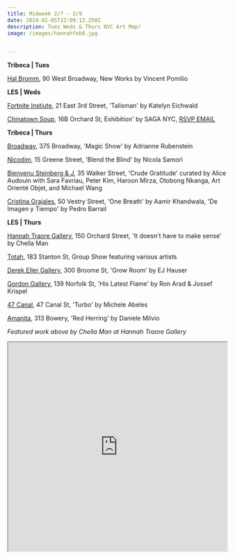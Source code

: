 ```yaml
---
title: Midweek 2/7 - 2/9
date: 2024-02-05T22:09:13.250Z
description: Tues Weds & Thurs NYC Art Map!
image: /images/hannahfeb8.jpg


---
```

**T﻿ribeca | Tues**

[Hal Bromm](https://www.halbromm.com/), 90 West Broadway, New Works by Vincent Pomilio

**L﻿ES | Weds**

[Fortnite Instiute](https://fortnight.institute/exhibitions/82-katelyn-eichwald-talisman/), 21 East 3rd Street, 'Talisman' by Katelyn Eichwald

[Chinatown Soup](http://www.instagram.com/chinatownsoup), 16B Orchard St,   Exhibition' by SAGA NYC, [RSVP EMAIL](saganyc@andsuch.nyc)

**T﻿ribeca | Thurs**

[Broadway](https://broadwaygallery.nyc/exhibitions/44-adrianne-rubenstein-magic-show/), 375 Broadway, 'Magic Show' by Adrianne Rubenstein

[Nicodim](https://www.nicodimgallery.com/exhibitions/nicola-samori-blend-the-blind), 15 Greene Street, 'Blend the Blind' by Nicola Samorì

[Bienvenu Steinberg & J](http://www.bsandj.com/exhibitions/crude-gratitude), 35 Walker Street, 'Crude Gratitude' curated by Alice Audouin with Sara Favriau, Peter Kim, Haroon Mirza, Otobong Nkanga, Art Orienté Objet, and Michael Wang

[Cristina Grajales](https://cristinagrajales.com/), 50 Vestry Street, 'One Breath' by Aamir Khandwala, 'De Imagen y Tiempo' by Pedro Barrail

**L﻿ES | Thurs**

[Hannah Traore Gallery](https://hannahtraoregallery.com/), 150 Orchard Street, 'It doesn't have to make sense' by Chella Man

[Totah](https://www.davidtotah.com/upcoming), 183 Stanton St, Group Show featuring various artists

[Derek Eller Gallery](https://www.derekeller.com/exhibitions/ej-hauser3), 300 Broome St, 'Grow Room' by EJ Hauser

[Gordon Gallery](https://www.gordongallery.co.il/exhibition/his-latest-flame-ron-arad-jossef-krispel), 139 Norfolk St, 'His Latest Flame' by Ron Arad & Jossef Krispel

[47 Canal](https://47canal.us/exhibitions/turbo), 47 Canal St, 'Turbo' by Michele Abeles

[Amanita](https://spazioamanita.com/exhibitions/40-red-herring-daniele-milvio/press_release_text/), 313 Bowery, 'Red Herring' by Daniele Milvio

*F﻿eatured work above by Chella Man at Hannah Traore Gallery*

<iframe src="https://www.google.com/maps/d/u/1/embed?mid=1oKi3-OprBWXg9RZcpVJN5WV_9OBdOOQ&ehbc=2E312F" width="100%" height="480"></iframe>